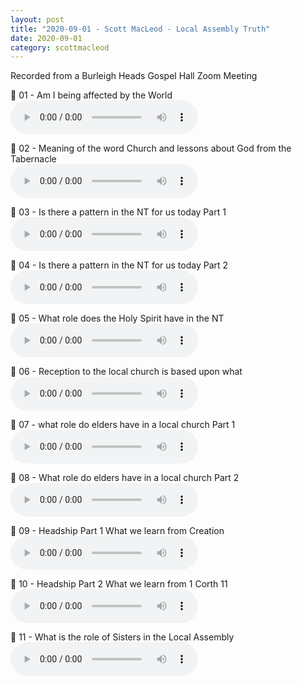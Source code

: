 ```yaml
---
layout: post
title: "2020-09-01 - Scott MacLeod - Local Assembly Truth"
date: 2020-09-01
category: scottmacleod
---
```


Recorded from a Burleigh Heads Gospel Hall Zoom Meeting <br>

<p>
🎵 01 - Am I being affected by the World <br>
<audio controls>
  <source src="https://archive.org/download/scott-macleod-ministry-messages_202508/2020-09-01%20-%20Scott%20MacLeod%20-%20Burleigh%20Heads%20Gospel%20Hall%20Zoom%20-%20Local%20Assembly%20Truth/1.-Am-I-being-affected-by-the-World-by-Scott-MacLeod-video-274Mb.mp3" type="audio/mpeg">
  Your browser does not support the audio element.
</audio>
</p>
<p>
🎵 02 - Meaning of the word Church and lessons about God from the Tabernacle <br>
<audio controls>
  <source src="https://archive.org/download/scott-macleod-ministry-messages_202508/2020-09-01%20-%20Scott%20MacLeod%20-%20Burleigh%20Heads%20Gospel%20Hall%20Zoom%20-%20Local%20Assembly%20Truth/2.-Meaning-of-the-word-Church-and-lessons-about-God-from-the-Tabernacle-by-Scott-MacLeod-video-279Mb.mp3" type="audio/mpeg">
  Your browser does not support the audio element.
</audio>
</p>
<p>
🎵 03 - Is there a pattern in the NT for us today Part 1 <br>
<audio controls>
  <source src="https://archive.org/download/scott-macleod-ministry-messages_202508/2020-09-01%20-%20Scott%20MacLeod%20-%20Burleigh%20Heads%20Gospel%20Hall%20Zoom%20-%20Local%20Assembly%20Truth/3.-Is-there-a-pattern-in-the-NT-for-us-today-part-1.mp3" type="audio/mpeg">
  Your browser does not support the audio element.
</audio>
</p>
<p>
🎵 04 - Is there a pattern in the NT for us today Part 2 <br>
<audio controls>
  <source src="https://archive.org/download/scott-macleod-ministry-messages_202508/2020-09-01%20-%20Scott%20MacLeod%20-%20Burleigh%20Heads%20Gospel%20Hall%20Zoom%20-%20Local%20Assembly%20Truth/4.-Is-there-a-pattern-in-the-NT-for-us-today-part-2.mp3" type="audio/mpeg">
  Your browser does not support the audio element.
</audio>
</p>
<p>
🎵 05 - What role does the Holy Spirit have in the NT <br>
<audio controls>
  <source src="https://archive.org/download/scott-macleod-ministry-messages_202508/2020-09-01%20-%20Scott%20MacLeod%20-%20Burleigh%20Heads%20Gospel%20Hall%20Zoom%20-%20Local%20Assembly%20Truth/5.-What-role-does-the-Holy-Spirit-have-in-the-NT.mp3" type="audio/mpeg">
  Your browser does not support the audio element.
</audio>
</p>
<p>
🎵 06 - Reception to the local church is based upon what <br>
<audio controls>
  <source src="https://archive.org/download/scott-macleod-ministry-messages_202508/2020-09-01%20-%20Scott%20MacLeod%20-%20Burleigh%20Heads%20Gospel%20Hall%20Zoom%20-%20Local%20Assembly%20Truth/6.-Reception-to-the-local-church-is-based-upon-what.mp3" type="audio/mpeg">
  Your browser does not support the audio element.
</audio>
</p>
<p>
🎵 07 - what role do elders have in a local church Part 1 <br>
<audio controls>
  <source src="https://archive.org/download/scott-macleod-ministry-messages_202508/2020-09-01%20-%20Scott%20MacLeod%20-%20Burleigh%20Heads%20Gospel%20Hall%20Zoom%20-%20Local%20Assembly%20Truth/7.-what-role-do-elders-have-in-a-local-church-scott-macleod.mp3" type="audio/mpeg">
  Your browser does not support the audio element.
</audio>
</p>
<p>
🎵 08 - What role do elders have in a local church Part 2 <br>
<audio controls>
  <source src="https://archive.org/download/scott-macleod-ministry-messages_202508/2020-09-01%20-%20Scott%20MacLeod%20-%20Burleigh%20Heads%20Gospel%20Hall%20Zoom%20-%20Local%20Assembly%20Truth/8.-What-role-do-elders-have-in-a-local-church-part-2-scott-macleod.mp3" type="audio/mpeg">
  Your browser does not support the audio element.
</audio>
</p>
<p>
🎵 09 - Headship Part 1 What we learn from Creation <br>
<audio controls>
  <source src="https://archive.org/download/scott-macleod-ministry-messages_202508/2020-09-01%20-%20Scott%20MacLeod%20-%20Burleigh%20Heads%20Gospel%20Hall%20Zoom%20-%20Local%20Assembly%20Truth/9.-Headship-Part-1-What-we-learn-from-Creation.mp3" type="audio/mpeg">
  Your browser does not support the audio element.
</audio>
</p>
<p>
🎵 10 - Headship Part 2 What we learn from 1 Corth 11 <br>
<audio controls>
  <source src="https://archive.org/download/scott-macleod-ministry-messages_202508/2020-09-01%20-%20Scott%20MacLeod%20-%20Burleigh%20Heads%20Gospel%20Hall%20Zoom%20-%20Local%20Assembly%20Truth/10.-Headship-Pt-2-What-we-learn-from-1-Corth-11.mp3" type="audio/mpeg">
  Your browser does not support the audio element.
</audio>
</p>
<p>
🎵 11 - What is the role of Sisters in the Local Assembly <br>
<audio controls>
  <source src="https://archive.org/download/scott-macleod-ministry-messages_202508/2020-09-01%20-%20Scott%20MacLeod%20-%20Burleigh%20Heads%20Gospel%20Hall%20Zoom%20-%20Local%20Assembly%20Truth/11.-What-is-the-role-of-Sisters-in-the-Local-Assembly.mp3" type="audio/mpeg">
  Your browser does not support the audio element.
</audio>
</p>
